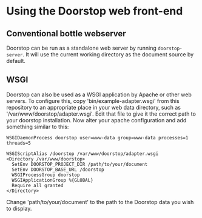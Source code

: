 # Using the Doorstop web front-end

## Conventional bottle webserver

Doorstop can be run as a standalone web server by running
`doorstop-server`. It will use the current working directory as the
document source by default.

## WSGI

Doorstop can also be used as a WSGI application by Apache or other web
servers.  To configure this, copy 'bin/example-adapter.wsgi' from this
repository to an appropriate place in your web data directory, such as
'/var/www/doorstop/adapter.wsgi'. Edit that file to give it the
correct path to your doorstop installation. Now alter your apache
configuration and add something similar to this:

    WSGIDaemonProcess doorstop user=www-data group=www-data processes=1 threads=5

    WSGIScriptAlias /doorstop /var/www/doorstop/adapter.wsgi
    <Directory /var/www/doorstop>
      SetEnv DOORSTOP_PROJECT_DIR /path/to/your/document
      SetEnv DOORSTOP_BASE_URL /doorstop
      WSGIProcessGroup doorstop
      WSGIApplicationGroup %{GLOBAL}
      Require all granted
    </Directory>

Change 'path/to/your/document' to the path to the Doorstop data you
wish to display.